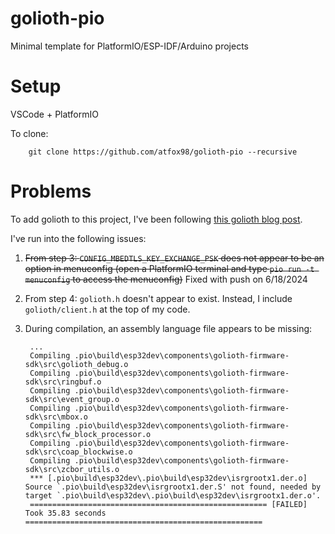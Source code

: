 # golioth-pio
Minimal template for PlatformIO/ESP-IDF/Arduino projects

# Setup
VSCode + PlatformIO

To clone:

        git clone https://github.com/atfox98/golioth-pio --recursive

# Problems
To add golioth to this project, I've been following [this golioth blog post](https://blog.golioth.io/how-to-add-golioth-to-any-esp-idf-project/).

I've run into the following issues:
1) ~~From step 3: `CONFIG_MBEDTLS_KEY_EXCHANGE_PSK` does not appear to be an option in menuconfig (open a PlatformIO terminal and type `pio run -t menuconfig` to access the menuconfig)~~ Fixed with push on 6/18/2024
2) From step 4: `golioth.h` doesn't appear to exist. Instead, I include `golioth/client.h` at the top of my code.
3) During compilation, an assembly language file appears to be missing:

        ...
        Compiling .pio\build\esp32dev\components\golioth-firmware-sdk\src\golioth_debug.o
        Compiling .pio\build\esp32dev\components\golioth-firmware-sdk\src\ringbuf.o
        Compiling .pio\build\esp32dev\components\golioth-firmware-sdk\src\event_group.o
        Compiling .pio\build\esp32dev\components\golioth-firmware-sdk\src\mbox.o
        Compiling .pio\build\esp32dev\components\golioth-firmware-sdk\src\fw_block_processor.o
        Compiling .pio\build\esp32dev\components\golioth-firmware-sdk\src\coap_blockwise.o
        Compiling .pio\build\esp32dev\components\golioth-firmware-sdk\src\zcbor_utils.o
        *** [.pio\build\esp32dev\.pio\build\esp32dev\isrgrootx1.der.o] Source `.pio\build\esp32dev\isrgrootx1.der.S' not found, needed by target `.pio\build\esp32dev\.pio\build\esp32dev\isrgrootx1.der.o'.
        ===================================================== [FAILED] Took 35.83 seconds =====================================================

